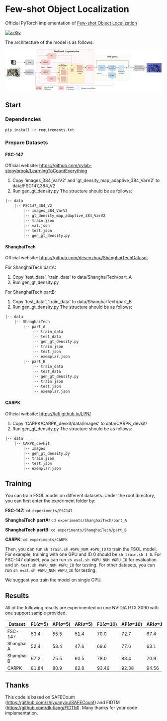 # Few-shot Object Localization
Official PyTorch implementation of [Few-shot Object Localization](https://arxiv.org/abs/2403.12466)

[![arXiv](https://img.shields.io/badge/arXiv-2311.16203-b31b1b.svg)](https://arxiv.org/abs/2403.12466)

The architecture of the model is as follows:

![image](https://github.com/Ryh1218/FSOL/blob/main/assets/FSOL.png)

## Start
### Dependencies
```
pip install -r requirements.txt
```

### Prepare Datasets
#### FSC-147 
Official website: https://github.com/cvlab-stonybrook/LearningToCountEverything

1. Copy 'images_384_VarV2' and 'gt_density_map_adaptive_384_VarV2' to data/FSC147_384_V2
2. Run gen_gt_density.py
The structure should be as follows:
```
|-- data
    |-- FSC147_384_V2
        |-- images_384_VarV2
        |-- gt_density_map_adaptive_384_VarV2
        |-- train.json
        |-- val.json
        |-- test.json
        |-- gen_gt_density.py
```

#### ShanghaiTech
Official website: https://github.com/desenzhou/ShanghaiTechDataset

For ShanghaiTech partA:
1. Copy 'test_data', 'train_data' to data/ShanghaiTech/part_A
2. Run gen_gt_density.py

For ShanghaiTech partB:
1. Copy 'test_data', 'train_data' to data/ShanghaiTech/part_B
2. Run gen_gt_density.py
The structure should be as follows:
```
|-- data
    |-- ShanghaiTech
        |-- part_A
            |-- train_data
            |-- test_data
            |-- gen_gt_density.py
            |-- train.json
            |-- test.json
            |-- exemplar.json
        |-- part_B
            |-- train_data
            |-- test_data
            |-- gen_gt_density.py
            |-- train.json
            |-- test.json
            |-- exemplar.json
```

#### CARPK
Official website: https://lafi.github.io/LPN/
1. Copy 'CARPK/CARPK_devkit/data/Images' to data/CARPK_devkit/
2. Run gen_gt_density.py
The structure should be as follows:
```
|-- data
    |-- CARPK_devkit
        |-- Images
        |-- gen_gt_density.py
        |-- train.json
        |-- test.json
        |-- exemplar.json
```

## Training
You can train FSOL model on different datasets. Under the root directory, you can first enter the experiment folder by:

**FSC-147:**
`cd experiments/FSC147`


**ShanghaiTech partA:**
`cd experiments/ShanghaiTech/part_A`

**ShanghaiTech partB:**
`cd experiments/ShanghaiTech/part_B`

**CARPK:** 
`cd experiments/CARPK`

Then, you can run `sh train.sh #GPU_NUM #GPU_ID` to train the FSOL model. For example, training with one GPU and ID 0 should be `sh train.sh 1 0`. For FSC-147 dataset, you can run `sh eval.sh #GPU_NUM #GPU_ID` for evaluation and `sh test.sh #GPU_NUM #GPU_ID` for testing. For other datasets, you can run `sh eval.sh #GPU_NUM #GPU_ID` for testing.

We suggest you train the model on single GPU.


## Results
All of the following results are experimented on one NVIDIA RTX 3090 with one support sample provided.

| **Dataset**       | **F1($\sigma$=5)** | **AP($\sigma$=5)** | **AR($\sigma$=5)** | **F1($\sigma$=10)** | **AP($\sigma$=10)** | **AR($\sigma$=10)** |
| ------ | ------ | ------ | ------ | ------ | ------ | ------ |
| FSC-147 | 53.4 | 55.5 | 51.4 | 70.0 |	72.7 | 67.4 |
| Shanghai A | 52.4 | 58.4 | 47.6 | 69.6 | 77.6 | 63.1 |
| Shanghai B | 67.2 | 75.5 | 60.5 | 78.0 | 88.4 | 70.9 |
| CARPK | 81.84 | 80.9 | 82.8 | 93.46 | 92.38 | 94.56 |

## Thanks
This code is based on SAFECount (https://github.com/zhiyuanyou/SAFECount) and FIDTM (https://github.com/dk-liang/FIDTM). Many thanks for your code implementation.
